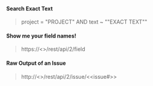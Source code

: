 #### Search Exact Text
> project = "PROJECT" AND text ~ "\"EXACT TEXT\""

#### Show me your field names!
> https://<<servername>>/rest/api/2/field

#### Raw Output of an Issue
> http://<<servername>>/rest/api/2/issue/<<issue#>>

